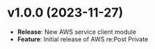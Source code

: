 # v1.0.0 (2023-11-27)

* **Release**: New AWS service client module
* **Feature**: Initial release of AWS re:Post Private

